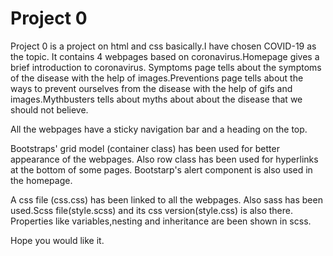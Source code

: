 # Project 0
Project 0 is a project on html and css basically.I have chosen COVID-19 as the topic.
It contains 4 webpages based on coronavirus.Homepage gives a brief introduction to coronavirus.
Symptoms page tells about the symptoms of the disease with the help of images.Preventions page tells about 
the ways to prevent ourselves from the disease with the help of gifs and images.Mythbusters tells about 
myths about about the disease that we should not believe.

All the webpages have a sticky navigation bar and a heading on the top.

Bootstraps' grid model (container class) has been used for better appearance of the webpages.
Also row class has been used for hyperlinks at the bottom of some pages.
Bootstarp's alert component is also used in the homepage.

A css file (css.css) has been linked to all the webpages.
Also sass has been used.Scss file(style.scss)  and its css version(style.css) is also there.
Properties like variables,nesting and inheritance are been shown in scss.


Hope you would like it.
